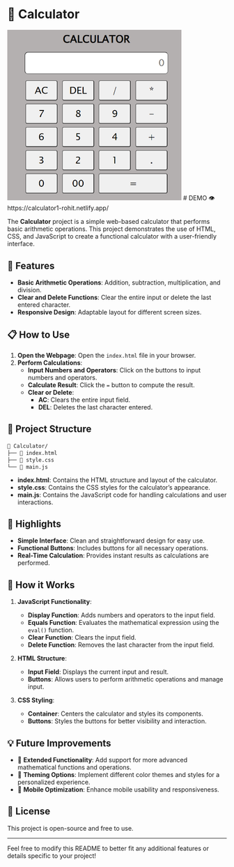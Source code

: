 # 🧮 Calculator
<img src="./calculator.png" alt="Logo" width="400" />
# DEMO 👁️  https://calculator1-rohit.netlify.app/

The **Calculator** project is a simple web-based calculator that performs basic arithmetic operations. This project demonstrates the use of HTML, CSS, and JavaScript to create a functional calculator with a user-friendly interface.

## 🚀 Features

- **Basic Arithmetic Operations**: Addition, subtraction, multiplication, and division.
- **Clear and Delete Functions**: Clear the entire input or delete the last entered character.
- **Responsive Design**: Adaptable layout for different screen sizes.

## 📋 How to Use

1. **Open the Webpage**: Open the `index.html` file in your browser.
2. **Perform Calculations**:
   - **Input Numbers and Operators**: Click on the buttons to input numbers and operators.
   - **Calculate Result**: Click the `=` button to compute the result.
   - **Clear or Delete**:
     - **AC**: Clears the entire input field.
     - **DEL**: Deletes the last character entered.

## 📂 Project Structure

```
📁 Calculator/
├── 📄 index.html
├── 📄 style.css
└── 📄 main.js
```

- **index.html**: Contains the HTML structure and layout of the calculator.
- **style.css**: Contains the CSS styles for the calculator’s appearance.
- **main.js**: Contains the JavaScript code for handling calculations and user interactions.

## 🌟 Highlights

- **Simple Interface**: Clean and straightforward design for easy use.
- **Functional Buttons**: Includes buttons for all necessary operations.
- **Real-Time Calculation**: Provides instant results as calculations are performed.

## 🤖 How it Works

1. **JavaScript Functionality**:
   - **Display Function**: Adds numbers and operators to the input field.
   - **Equals Function**: Evaluates the mathematical expression using the `eval()` function.
   - **Clear Function**: Clears the input field.
   - **Delete Function**: Removes the last character from the input field.

2. **HTML Structure**:
   - **Input Field**: Displays the current input and result.
   - **Buttons**: Allows users to perform arithmetic operations and manage input.

3. **CSS Styling**:
   - **Container**: Centers the calculator and styles its components.
   - **Buttons**: Styles the buttons for better visibility and interaction.

## 💡 Future Improvements

- 🔢 **Extended Functionality**: Add support for more advanced mathematical functions and operations.
- 🎨 **Theming Options**: Implement different color themes and styles for a personalized experience.
- 📱 **Mobile Optimization**: Enhance mobile usability and responsiveness.

## 📝 License

This project is open-source and free to use.

---

Feel free to modify this README to better fit any additional features or details specific to your project!
